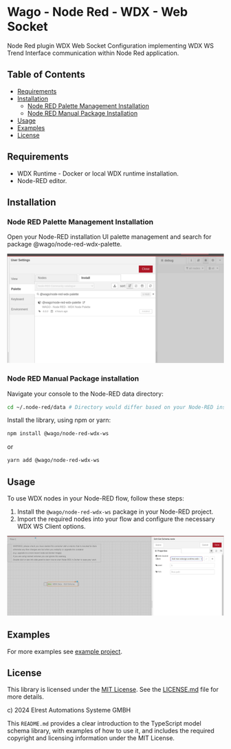 # Wago - Node Red - WDX - Web Socket

Node Red plugin WDX Web Socket Configuration implementing WDX WS Trend Interface communication within Node Red application.

## Table of Contents

- [Requirements](#requirements)
- [Installation](#installation)
  - [Node RED Palette Management Installation](#node-red-palette-management-installation)
  - [Node RED Manual Package Installation](#node-red-manual-package-installation)
- [Usage](#usage)
- [Examples](#examples)
- [License](#license)


## Requirements
+ WDX Runtime - Docker or local WDX runtime installation.
+ Node-RED editor.

## Installation


### Node RED Palette Management Installation

Open your Node-RED installation UI palette management and search for package @wago/node-red-wdx-palette.


![image info](./assets/images/palatte-management.png)


### Node RED Manual Package installation

Navigate your console to the Node-RED data directory:

```bash
cd ~/.node-red/data # Directory would differ based on your Node-RED installation
```

Install the library, using npm or yarn:

```bash
npm install @wago/node-red-wdx-ws
```

or

```bash
yarn add @wago/node-red-wdx-ws
```


## Usage

To use WDX nodes in your Node-RED flow, follow these steps:

1. Install the `@wago/node-red-wdx-ws` package in your Node-RED project.
2. Import the required nodes into your flow and configure the necessary WDX WS Client options.

![WDX Nodes - WS Client Configuration](./assets/images/ws-client-config.png)


## Examples

For more examples see [example project](https://github.com/elrest-cz/wdx-node-red-examples.git).

## License

This library is licensed under the [MIT License](https://en.wikipedia.org/wiki/MIT_License). See the [LICENSE.md](https://github.com/elrest-cz/wdx-ws-client-js/blob/master/LICENSE.md) file for more details.

c) 2024 Elrest Automations Systeme GMBH

This `README.md` provides a clear introduction to the TypeScript model schema library, with examples of how to use it, and includes the required copyright and licensing information under the MIT License.